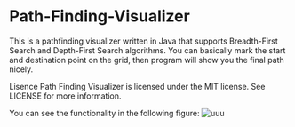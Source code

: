 # Path-Finding-Visualizer
This is a pathfinding visualizer written in Java that supports Breadth-First Search and Depth-First Search algorithms. You can basically mark the start and destination point on the grid, then program will show you the final path nicely.


Lisence
Path Finding Visualizer is licensed under the MIT license. See LICENSE for more information.

You can see the functionality in the following figure:
![uuu](https://user-images.githubusercontent.com/56023007/182013361-583e7eb5-6426-43fa-b086-7a0e6f56ef3b.png)
